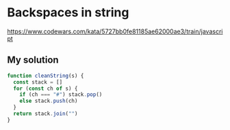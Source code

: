 # Backspaces in string

https://www.codewars.com/kata/5727bb0fe81185ae62000ae3/train/javascript

## My solution

```js
function cleanString(s) {
  const stack = []
  for (const ch of s) {
    if (ch === "#") stack.pop()
    else stack.push(ch)
  }
  return stack.join("")
}
```
